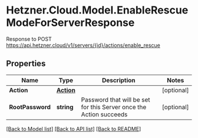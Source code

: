 # Hetzner.Cloud.Model.EnableRescueModeForServerResponse
Response to POST https://api.hetzner.cloud/v1/servers/{id}/actions/enable_rescue

## Properties

Name | Type | Description | Notes
------------ | ------------- | ------------- | -------------
**Action** | [**Action**](Action.md) |  | [optional] 
**RootPassword** | **string** | Password that will be set for this Server once the Action succeeds | [optional] 

[[Back to Model list]](../../README.md#documentation-for-models) [[Back to API list]](../../README.md#documentation-for-api-endpoints) [[Back to README]](../../README.md)

